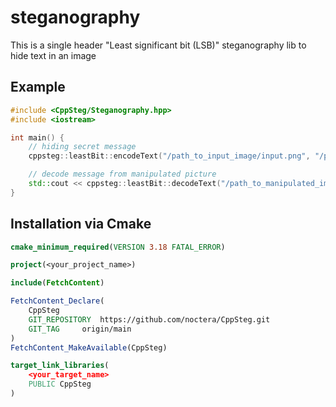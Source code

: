 # steganography

This is a single header "Least significant bit (LSB)" steganography lib to hide text in an image

## Example

```cpp
#include <CppSteg/Steganography.hpp>
#include <iostream>

int main() {
    // hiding secret message
    cppsteg::leastBit::encodeText("/path_to_input_image/input.png", "/path_to_output_image/output.png", "My secret Message");

    // decode message from manipulated picture
    std::cout << cppsteg::leastBit::decodeText("/path_to_manipulated_image/output.png") << std::endl;
}
```


## Installation via Cmake

```cmake
cmake_minimum_required(VERSION 3.18 FATAL_ERROR)

project(<your_project_name>)

include(FetchContent)

FetchContent_Declare(
	CppSteg
	GIT_REPOSITORY	https://github.com/noctera/CppSteg.git
	GIT_TAG		origin/main
)
FetchContent_MakeAvailable(CppSteg)

target_link_libraries(
	<your_target_name>
	PUBLIC CppSteg
)
